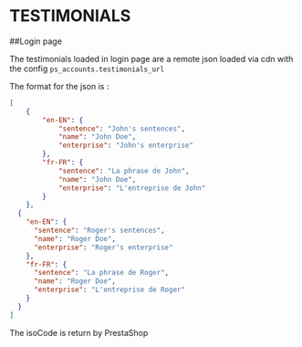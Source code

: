 # TESTIMONIALS

##Login page

The testimonials loaded in login page are a remote json loaded via cdn with the config `ps_accounts.testimonials_url`

The format for the json is :

```json
[
	{
		"en-EN": {
			"sentence": "John's sentences",
			"name": "John Doe",
			"enterprise": "John's enterprise"
		},
		"fr-FR": {
			"sentence": "La phrase de John",
			"name": "John Doe",
			"enterprise": "L'entreprise de John"
		}
	},
  {
    "en-EN": {
      "sentence": "Roger's sentences",
      "name": "Roger Doe",
      "enterprise": "Roger's enterprise"
    },
    "fr-FR": {
      "sentence": "La phrase de Roger",
      "name": "Roger Doe",
      "enterprise": "L'entreprise de Roger"
    }
  }
]
```

The isoCode is return by PrestaShop
